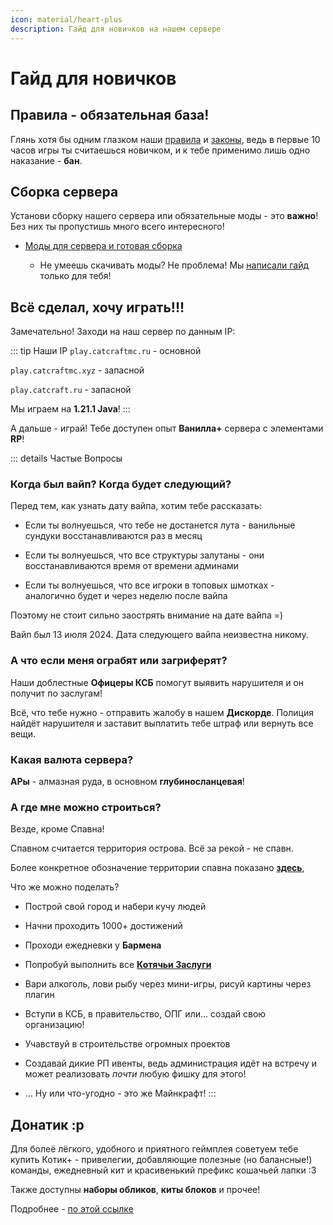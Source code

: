 ```yaml
---
icon: material/heart-plus
description: Гайд для новичков на нашем сервере
---
```


# Гайд для новичков

## Правила - обязательная база!

Глянь хотя бы одним глазком наши [правила](./rules/rules.md) и [законы](.rules/laws.md), ведь в первые 10 часов игры ты считаешься новичком, и к тебе применимо лишь одно наказание - **бан**.

## Сборка сервера
Установи сборку нашего сервера или обязательные моды - это <span class="red">**важно**</span>! Без них ты пропустишь много всего интересного!

- [Моды для сервера и готовая сборка](./mods.md)

    - Не умеешь скачивать моды? Не проблема! Мы [написали гайд](../guides/tech/mod_download.md) только для тебя!

## Всё сделал, хочу играть!!!
Замечательно! Заходи на наш сервер по данным IP:

::: tip Наши IP
`play.catcraftmc.ru` - основной

`play.catcraftmc.xyz` - запасной

`play.catcraft.ru` - запасной

Мы играем на **1.21.1 Java**!
:::

А дальше - играй! Тебе доступен опыт **Ванилла+** сервера с элементами **RP**!

::: details Частые Вопросы

### Когда был вайп? Когда будет следующий?
Перед тем, как узнать дату вайпа, хотим тебе рассказать:

- Если ты волнуешься, что тебе не достанется лута - ванильные сундуки восстанавливаются раз в месяц

- Если ты волнуешься, что все структуры залутаны - они восстанавливаются время от времени админами

- Если ты волнуешься, что все игроки в топовых шмотках - аналогично будет и через неделю после вайпа

Поэтому не стоит сильно заострять внимание на дате вайпа =)

Вайп был <Spoiler>13 июля 2024</Spoiler>. Дата следующего вайпа неизвестна никому.

### А что если меня ограбят или загриферят?
Наши доблестные **Офицеры КСБ** помогут выявить нарушителя и он получит по заслугам!

Всё, что тебе нужно - отправить жалобу в нашем **Дискорде**. Полиция найдёт нарушителя и заставит выплатить тебе штраф или вернуть все вещи.

### Какая валюта сервера?
**АРы** - алмазная руда, в основном **глубиносланцевая**!

### А где мне можно строиться?
Везде, кроме Спавна!

Спавном считается территория острова. Всё за рекой - не спавн.

Более конкретное обозначение территории спавна показано [**здесь**](./map.md),

Что же можно поделать?

- Построй свой город и набери кучу людей

- Начни проходить <span class="gold">1000+</span> достижений

- Проходи ежедневки у **Бармена**

- Попробуй выполнить все [**Котячьи Заслуги**](../gameplay/rewards/catpass.md)

- Вари алкоголь, лови рыбу через мини-игры, рисуй картины через плагин

- Вступи в КСБ, в правительство, ОПГ или... создай свою организацию!

- Учавствуй в строительстве огромных проектов

- Создавай дикие РП ивенты, ведь администрация идёт на встречу и может реализовать *почти* любую фишку для этого!

- ... Ну или что-угодно - это же Майнкрафт!
:::

## Донатик :р

Для болеё лёгкого, удобного и приятного геймплея советуем тебе купить <span class="neon">Котик+</span> - привелегии, добавляющие полезные (но балансные!) команды, ежедневный кит и красивенький префикс кошачьей лапки :3

Также доступны **наборы обликов**, **киты блоков** и прочее!

Подробнее - [по этой ссылке](./donate.md)